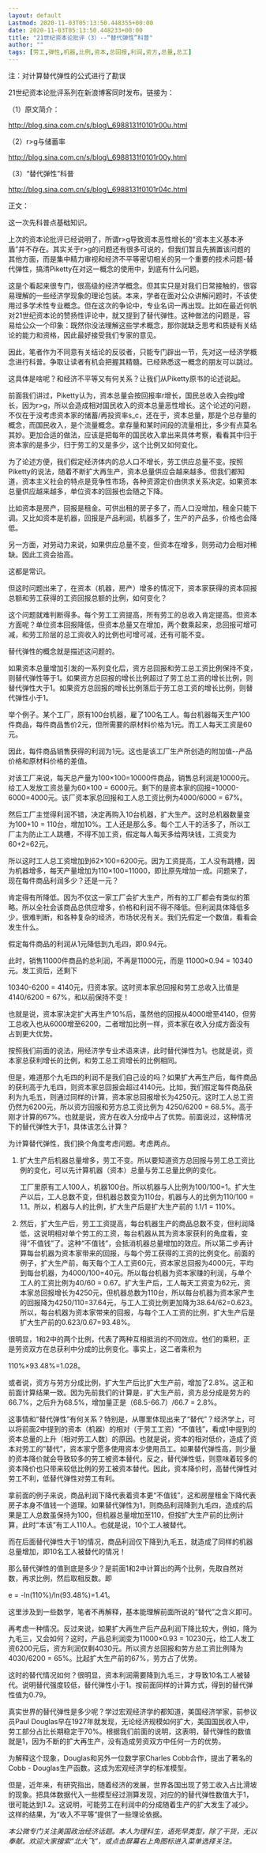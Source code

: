 ```yaml
---
layout: default
Lastmod: 2020-11-03T05:13:50.448355+00:00
date: 2020-11-03T05:13:50.448233+00:00
title: "21世纪资本论批评（3）--“替代弹性”科普"
author: ""
tags: [劳工,弹性,机器,比例,资本,总回报,利润,资方,总量,总工]
---
```


注：对计算替代弹性的公式进行了勘误

21世纪资本论批评系列在新浪博客同时发布。链接为：

（1）原文简介：

http://blog.sina.com.cn/s/blog\_6988131f0101r00u.html

（2）r>g与储蓄率

http://blog.sina.com.cn/s/blog\_6988131f0101r00y.html

（3）“替代弹性”科普

http://blog.sina.com.cn/s/blog\_6988131f0101r04c.html

正文：

这一次先科普点基础知识。

上次的资本论批评已经说明了，所谓r>g导致资本恶性增长的“资本主义基本矛盾”并不存在。其实关于r>g的问题还有很多可说的，但我们暂且先搁置该问题的其他方面，而是集中精力审视和经济不平等密切相关的另一个重要的技术问题-替代弹性，搞清Piketty在对这一概念的使用中，到底有什么问题。

这是个看起来很专门，很高级的经济学概念。但其实只是对我们日常接触的，很容易理解的一些经济学现象的理论包装。本来，学者在面对公众讲解问题时，不该使用过多学术性专业概念。但在这次的争论中，专业名词一再出现。比如在最近何帆对21世纪资本论的赞扬性评论中，就又提到了替代弹性。这种做法的问题是，容易给公众一个印象：既然你没法理解这些学术概念，那你就缺乏思考和质疑有关结论的能力和资格，因此最好接受我们专家的意见。

因此，笔者作为不同意有关结论的反驳者，只能专门辟出一节，先对这一经济学概念进行科普。争取让读者有机会把握其精髓。已经熟悉这一概念的朋友可以跳过。

这具体是啥呢？和经济不平等又有何关系？让我们从Piketty原书的论述说起。

前面我们讲过，Piketty认为，资本总量会按回报率r增长，国民总收入会按g增长，因为r>g，所以会造成相对国民收入的资本总量恶性增长。这个论述的问题，不仅在于没考虑资本家的储蓄/再投资率s\_c，还在于，资本总量，那是个总存量的概念，而国民收入，是个流量概念。拿存量和某时间段的流量相比，多少有点莫名其妙。更加合适的做法，应该是把每年的国民收入拿出来具体考察，看看其中归于资本家的是多少，归于劳工的又是多少，这个比例又如何变化。

为了论述方便，我们假定经济体内的总人口不增长，劳工供应总量不变。按照Piketty的说法，随着不断扩大再生产，资本总量供应会越来越多。但我们都知道，资本主义社会的特点是竞争性市场，各种资源定价由供求关系决定。如果资本总量供应越来越多，单位资本的回报也会随之下降。

比如资本是房产，回报是租金。可供出租的房子多了，而人口没增加，租金只能下调。又比如资本是机器，回报是产品利润，机器多了，生产的产品多，价格也会降低。

另一方面，对劳动力来说，如果供应总量不变，但资本在增多，则劳动力会相对稀缺。因此工资会抬高。

这都是常识。

但这时问题出来了，在资本（机器，房产）增多的情况下，资本家获得的资本回报总额和劳工获得的工资回报总额的比例，如何变化？

这个问题就难判断得多。每个劳工工资提高，所有劳工的总收入肯定提高。但资本方面呢？单位资本回报降低，但资本总量又在增加，两个数乘起来，总回报可增可减，和劳工阶层的总工资收入的比例也可增可减，还有可能不变。

替代弹性的概念就是描述这问题的。

如果资本总量增加引发的一系列变化后，资方总回报和劳工总工资比例保持不变，则替代弹性等于1。如果资方总回报的增长比例超过了劳工总工资的增长比例，则替代弹性大于1。如果资方总回报的增长比例落后于劳工总工资的增长比例，则替代弹性小于1。

举个例子。某个工厂，原有100台机器，雇了100名工人。每台机器每天生产100件商品，每件商品售价2元，但所需要的原材料价格为1元。而工人每天工资是60元。

因此，每件商品销售获得的利润为1元。这也是该工厂生产所创造的附加值--产品价格和原材料价格的差值。

对该工厂来说，每天总产量为100×100=10000件商品，销售总利润是10000元。给工人发放工资总量为60×100 = 6000元。剩下的是资本家的回报=10000-6000=4000元。该厂资本家总回报和工人总工资比例为4000/6000 = 67%。

然后工厂主觉得利润不错，决定再购入10台机器，扩大生产。这时总机器数量变为100+10 = 110台，增加10%。工人还是那么多。每个工人干的活多了，所以工厂主为防止工人跳槽，不得不加工资，假定每人每天多给两块钱，工资变为60+2=62元。

所以这时工人总工资增加到62×100=6200元。因为工资提高，工人没有跳槽，因为机器增多，每天产量增加为110×100=11000，即比原先增加一成。问题来了，现在每件商品利润多少？还是一元？

肯定得有所降低。因为不仅这一家工厂会扩大生产，所有的工厂都会有类似的策略。所以全社会该商品总供应增多，价格和利润不得不降低。但利润具体降低多少，很难判断，和各种复杂的经济，市场状况有关。我们先假定一个数值，看看会发生什么。

假定每件商品的利润从1元降低到九毛四，即0.94元。

此时，销售11000件商品的总利润，不再是11000元，而是 11000×0.94 = 10340元。发工资后，还剩下

10340-6200 = 4140元，归资本家。这时资本家总回报和劳工总收入比值是4140/6200 = 67%，和以前保持不变！

也就是说，资本家决定扩大再生产10%后，虽然他的回报从4000增至4140，但劳工总收入也从6000增至6200，二者增加比例一样，资本家在收入分成方面没有占到更大优势。

按照我们前面的说法，用经济学专业术语来讲，此时替代弹性为1。也就是说，资本家总获利增长的比例，和劳工总工资增长的比例相同。

但是，难道那个九毛四的利润不是我们自己设的吗？如果扩大再生产后，每件商品的获利高于九毛四，则资本家总回报会超过4140元。比如，我们假定每件商品获利为九毛五，则通过同样的计算，资本家总回报增长为4250元。这时工人总工资仍然为6200元，所以资方回报和劳方总工资比例为 4250/6200 = 68.5%。高于刚才计算的67%。也就是说，资方在收入分成中占了优势。前面说过，这种情况下的替代弹性大于1，具体该怎么计算？

为计算替代弹性，我们换个角度考虑问题。考虑两点。

1.  扩大生产后机器总量增多，劳工不变。所以要知道资方总回报与劳工总工资比例的变化，可以先计算机器（资本）总量与劳工总量比例的变化。
    
    工厂里原有工人100人，机器100台。所以机器与人比例为100/100=1。扩大生产以后，工人总数不变，但机器总数变为110台，机器与人的比例为110/100 = 1.1。所以，机器与人的比例，扩大生产后是扩大生产前的 1.1/1 = 110%。
    
2.  然后，扩大生产后，劳工工资提高，每台机器生产的商品总数不变，但利润降低，这说明相对单个劳工的工资，每台机器从其为资本家获利的角度看，变得“不值钱”了。这种“不值钱”，会抵消机器总量增加的效应。所以第二步再计算每台机器为资本家带来的回报，与每个劳工获得的工资的比例变化。前面的例子，扩大生产前，每天每个工人工资60元，资本家总回报为4000元，平均到每台机器，为4000/100=40元。所以每台机器为资本家赚的利润，与单个工人的工资比例为40/60 = 0.67。扩大生产后，工人每天工资变为62元，资本家总回报增长为4250元，但机器总数为110台，所以每台机器为资本家产生的回报降为4250/110=37.64元，与工人工资比例更加降为38.64/62=0.623。所以，每台机器为资本家带来的回报，与每个工人工资的比例，扩大生产后是扩大生产前的0.623/0.67=93.48%。
    

很明显，1和2中的两个比例，代表了两种互相抵消的不同效应。他们的乘积，正是劳资双方在总获利中分成的比例变化。事实上，这二者乘积为

110%×93.48%=1.028。

或者说，资方与劳方分成比例，扩大生产后比扩大生产前，增加了2.8%。这正和前面计算结果一致。因为先前我们的计算是，扩大生产前，资方总分成是劳方的66.7%，之后升为68.5%，增加量正是（68.5-66.7）/66.7 = 2.8%。

这事情和“替代弹性”有何关系？特别是，从哪里体现出来了“替代”？经济学上，可以将前面2中提到的资本（机器）的相对（于劳工工资）“不值钱”，看成1中提到的资本总量的上升（相对劳工人数）的原因。也就是说，资本的相对低价，造成了资本对劳工的“替代”，资本家宁愿多使用资本少使用员工。如果替代弹性高，则少量的资本降价就会导致较多的劳工被资本替代，反之，替代弹性低，则意味着较多的资本降价也只带来较低比例的劳工被资本替代。因此，资本降价时，高替代弹性对劳工不利，低替代弹性对劳工有利。

拿前面的例子来说，商品利润下降代表着资本更“不值钱”，这和房屋租金下降代表房子本身不值钱一个道理。如果替代弹性为1，则商品利润降到九毛四，造成的后果是工人总数虽保持为100，但机器总量增加至110，但按扩大生产前的比例计算，此时“本该”有工人110人。也就是说，10个工人被替代。

而在后面替代弹性大于1的情况，商品利润仅下降到九毛五，就造成了同样的机器总量增加，即10名工人被替代的情况！

那么替代弹性的值到底是多少？是前面1和2中计算出的两个比例，先取自然对数，再求比例，然后取相反数。即

e = -ln(110%)/ln(93.48%)=1.41。

这里涉及到一些数学，笔者不再解释，基本能理解前面所说的“替代”之含义即可。

再考虑一种情况。反过来说，如果扩大再生产后产品利润下降比较大，例如，降为九毛三，又会如何？这时，产品总利润变为11000×0.93 = 10230元，给工人发工资6200元后，资方利润仅剩4030元。所以资方总回报和劳方总工资比例降为4030/6200 = 65%。比起扩大生产前的67%，劳方占了优势。

这时的替代情况如何？很明显，资本利润需要降到九毛三，才导致10名工人被替代。说明替代强度较低，替代弹性小于1。按前面同样的计算方式，得到的替代弹性值为0.79。

真实世界的替代弹性是多少呢？学过宏观经济学的都知道，美国经济学家，前参议员Paul Douglas早在1927年就发现，无论经济规模如何扩大，美国国民收入中，劳工部分占比长期稳定于70%。根据我们前面的说明，这表明，替代弹性的数值就是1，因为不断的扩大再生产，没有造成劳资双方中任何一方的优势。

为解释这个现象，Douglas和另外一位数学家Charles Cobb合作，提出了著名的Cobb - Douglas生产函数。这成为宏观经济学的标准模型。

但是，近年来，有研究指出，随着经济的发展，世界各国出现了劳工收入占比滑坡的现象。把具体数据代入一些模型经过测算发现，对应的的替代弹性数值大于1，很可能达到1.2。这说明，可能劳工在利润中的分成随着生产的扩大发生了减少。这样的结果，为“收入不平等”提供了一些理论依据。

_本公微专门关注美国政治经济话题。本人为理科生，语死早类型，除了干货，无以奉献。欢迎大家搜索“北大飞”，或点击屏幕右上角图标进入菜单选择关注。_


